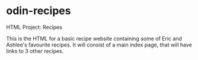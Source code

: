 # odin-recipes
HTML Project: Recipes

This is the HTML for a basic recipe website containing some of Eric and Ashlee's favourite recipes. It will consist of a main index page, that will have links to 3 other recipes.